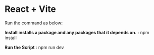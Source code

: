 # React + Vite
Run the command as below:

**Install installs a package and any packages that it depends on.** :
npm install

**Run the Script** :
npm run dev
